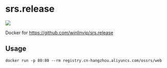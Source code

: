 # srs.release

[![](https://github.com/winlinvip/srs.release/actions/workflows/release.yml/badge.svg)](https://github.com/winlinvip/srs.release/actions/workflows/release.yml?query=workflow%3ARelease)

Docker for https://github.com/winlinvip/srs.release

## Usage

```
docker run -p 80:80 --rm registry.cn-hangzhou.aliyuncs.com/ossrs/web
```

